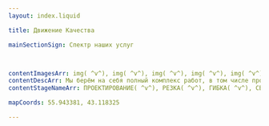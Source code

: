 ```yaml
--- 
layout: index.liquid

title: Движение Качества

mainSectionSign: Спектр наших услуг



contentImagesArr: img( ^v^), img( ^v^), img( ^v^), img( ^v^), img( ^v^), img
contentDescArr: Мы берём на себя полный комплекс работ, в том числе проектирование.( ^v^), Используем немецкие станки Trumpf. Скорость и качество гарантированы.( ^v^), Гнём листовой метал и трубы из меди, латуни, алюминия, стали и других сплавов.( ^v^), Осуществляем сварочные работы с любыми типами металлических конструкций.( ^v^), Окрашиваем небольшие и крупногабаритные изделия.( ^v^), Отдел технического контроля проверит ваш заказ и только после этого мы его отправим.
contentStageNameArr: ПРОЕКТИРОВАНИЕ( ^v^), РЕЗКА( ^v^), ГИБКА( ^v^), СВАРОЧНО-СБОРОЧНЫЕ РАБОТЫ( ^v^), ОКРАСКА( ^v^), ОТК

mapCoords: 55.943381, 43.118325

---
```


